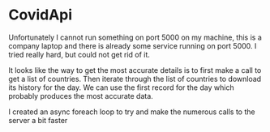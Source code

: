 # CovidApi

Unfortunately I cannot run something on port 5000 on my machine, this is a company laptop and there is already some service running on port 5000.
I tried really hard, but could not get rid of it.


It looks like the way to get the most accurate details is to first make a call to get a list of countries.
Then iterate through the list of countries to download its history for the day.
We can use the first record for the day which probably produces the most accurate data.

I created an async foreach loop to try and make the numerous calls to the server a bit faster

